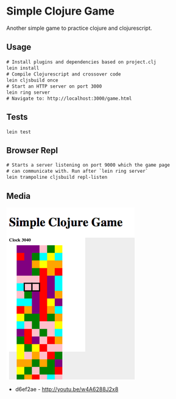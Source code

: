 # Simple Clojure Game

Another simple game to practice clojure and clojurescript.

## Usage

    # Install plugins and dependencies based on project.clj
    lein install
    # Compile Clojurescript and crossover code
    lein cljsbuild once
    # Start an HTTP server on port 3000
    lein ring server
    # Navigate to: http://localhost:3000/game.html

## Tests

    lein test

## Browser Repl

    # Starts a server listening on port 9000 which the game page 
    # can communicate with. Run after `lein ring server`
    lein trampoline cljsbuild repl-listen

## Media

![d6ef2ae](media/d6ef2ae.png)

* d6ef2ae - http://youtu.be/w4A6288J2x8

